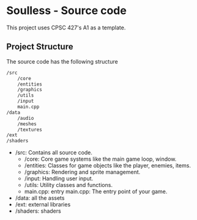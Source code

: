 # Soulless - Source code

This project uses CPSC 427's A1 as a template.


## Project Structure

The source code has the following structure

```txt
/src
    /core
    /entities
    /graphics
    /utils
    /input
    main.cpp
/data
    /audio
    /meshes
    /textures
/ext
/shaders

```

- /src: Contains all source code. 
  - /core: Core game systems like the main game loop, window. 
  - /entities: Classes for game objects like the player, enemies, items. 
  - /graphics: Rendering and sprite management. 
  - /input: Handling user input. 
  - /utils: Utility classes and functions.
  - main.cpp: entry
  main.cpp: The entry point of your game.
- /data: all the assets
- /ext: external libraries
- /shaders: shaders
